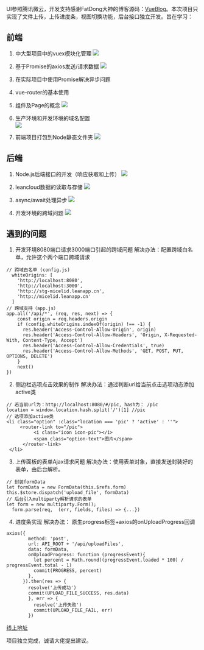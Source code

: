 UI参照腾讯微云，开发支持感谢FatDong大神的博客源码：[VueBlog](https://github.com/FatDong1/VueBlog)。本次项目只实现了文件上传，上传进度条，视图切换功能，后台接口独立开发。旨在学习：
## 前端
1. 中大型项目中的vuex模块化管理
![](http://upload-images.jianshu.io/upload_images/2795762-fa9594bd1a5e5173.PNG?imageMogr2/auto-orient/strip%7CimageView2/2/w/1240)

2. 基于Promise的axios发送/请求数据
![](http://upload-images.jianshu.io/upload_images/2795762-50dc5e8811fcbaa2.PNG?imageMogr2/auto-orient/strip%7CimageView2/2/w/1240)

3. 在实际项目中使用Promise解决异步问题

4. vue-router的基本使用

5. 组件及Page的概念
![](http://upload-images.jianshu.io/upload_images/2795762-803fdd5ed3b1e1f3.PNG?imageMogr2/auto-orient/strip%7CimageView2/2/w/1240)

6. 生产环境和开发环境的域名配置  
![](http://upload-images.jianshu.io/upload_images/2795762-a961f4082b0d1f77.PNG?imageMogr2/auto-orient/strip%7CimageView2/2/w/1240)

7. 前端项目打包到Node静态文件夹
![](http://upload-images.jianshu.io/upload_images/2795762-bf49ebaaa7f42432.PNG?imageMogr2/auto-orient/strip%7CimageView2/2/w/1240)


## 后端
1. Node.js后端接口的开发（响应获取和上传）
![](http://upload-images.jianshu.io/upload_images/2795762-b690edadf723a1f0.PNG?imageMogr2/auto-orient/strip%7CimageView2/2/w/1240)

2. leancloud数据的读取与存储
![](http://upload-images.jianshu.io/upload_images/2795762-f01ba46d9656ff4a.PNG?imageMogr2/auto-orient/strip%7CimageView2/2/w/1240)

3. async/await处理异步
![](http://upload-images.jianshu.io/upload_images/2795762-398ea961607a2bb4.PNG?imageMogr2/auto-orient/strip%7CimageView2/2/w/1240)

4. 开发环境的跨域问题
![](http://upload-images.jianshu.io/upload_images/2795762-112b1309232cd561.PNG?imageMogr2/auto-orient/strip%7CimageView2/2/w/1240)

## 遇到的问题
1. 开发环境8080端口请求3000端口引起的跨域问题
解决办法：配置跨域白名单，允许这个两个端口跨域请求
~~~
// 跨域白名单 (config.js)
  whiteOrigins: [
    'http://localhost:8080',
    'http://localhost:3000',
    'http://stg-micelid.leanapp.cn',
    'http://micelid.leanapp.cn'
  ]
// 跨域支持（app.js）
app.all('/api/*', (req, res, next) => {
    const origin = req.headers.origin
    if (config.whiteOrigins.indexOf(origin) !== -1) {
      res.header('Access-Control-Allow-Origin', origin)
      res.header('Access-Control-Allow-Headers', 'Origin, X-Requested-With, Content-Type, Accept')
      res.header('Access-Control-Allow-Credentials', true)
      res.header('Access-Control-Allow-Methods', 'GET, POST, PUT, OPTIONS, DELETE')
    }
    next()
})
~~~

2. 侧边栏选项点击效果的制作
解决办法：通过判断url给当前点击选项动态添加active类
~~~
// 若当前url为：http://localhost:8080/#/pic, hash为： /pic
location = window.location.hash.split('/')[1] //pic
// 选项添加active类
<li class="option" :class="location === 'pic' ? 'active' : ''">
     <router-link to="/pic">
          <i class="icon icon-pic"></i>
          <span class="option-text">图片</span>
      </router-link>
 </li>
~~~
3. 上传面板的表单Ajax请求问题
解决办法：使用表单对象，直接发送封装好的表单，由后台解析。
~~~
// 封装formData
let formData = new FormData(this.$refs.form)
this.$store.dispatch('upload_file', formData)
// 后台引入multiparty解析请求的表单
let form = new multiparty.Form();
  form.parse(req,  (err, fields, files) => {...})
~~~
4. 进度条实现
解决办法： 原生progress标签+axios的onUploadProgress回调
~~~
axios({
        method: 'post',
        url: API_ROOT + '/api/uploadFiles',
        data: formData,
        onUploadProgress: function (progressEvent){
          let percent = Math.round((progressEvent.loaded * 100) / progressEvent.total - 1)
          commit(PROGRESS, percent)
        },        
      }).then(res => {        
        resolve('上传成功')        
        commit(UPLOAD_FILE_SUCCESS, res.data)
        }, err => {
          resolve('上传失败')
          commit(UPLOAD_FILE_FAIL, err)
        })
~~~

[线上地址](http://micelid.leanapp.cn/)

项目独立完成，诚请大佬提出建议。